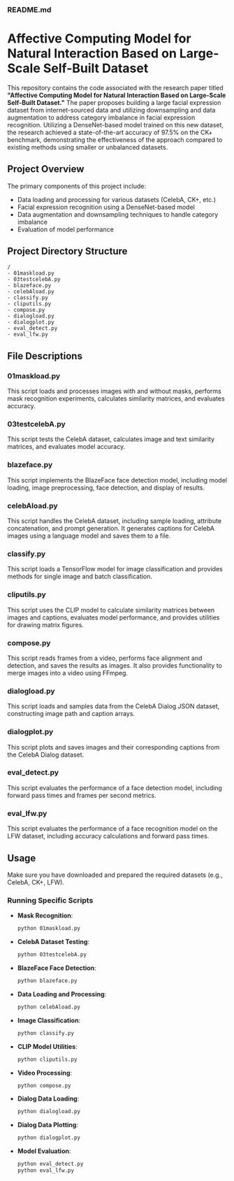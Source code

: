 ### README.md

# Affective Computing Model for Natural Interaction Based on Large-Scale Self-Built Dataset

This repository contains the code associated with the research paper titled **"Affective Computing Model for Natural Interaction Based on Large-Scale Self-Built Dataset."** The paper proposes building a large facial expression dataset from internet-sourced data and utilizing downsampling and data augmentation to address category imbalance in facial expression recognition. Utilizing a DenseNet-based model trained on this new dataset, the research achieved a state-of-the-art accuracy of 97.5% on the CK+ benchmark, demonstrating the effectiveness of the approach compared to existing methods using smaller or unbalanced datasets.

## Project Overview

The primary components of this project include:
- Data loading and processing for various datasets (CelebA, CK+, etc.)
- Facial expression recognition using a DenseNet-based model
- Data augmentation and downsampling techniques to handle category imbalance
- Evaluation of model performance

## Project Directory Structure

```plaintext
/
- 01maskload.py
- 03testcelebA.py
- blazeface.py
- celebAload.py
- classify.py
- cliputils.py
- compose.py
- dialogload.py
- dialogplot.py
- eval_detect.py
- eval_lfw.py
```

## File Descriptions

### 01maskload.py
This script loads and processes images with and without masks, performs mask recognition experiments, calculates similarity matrices, and evaluates accuracy.

### 03testcelebA.py
This script tests the CelebA dataset, calculates image and text similarity matrices, and evaluates model accuracy.

### blazeface.py
This script implements the BlazeFace face detection model, including model loading, image preprocessing, face detection, and display of results.

### celebAload.py
This script handles the CelebA dataset, including sample loading, attribute concatenation, and prompt generation. It generates captions for CelebA images using a language model and saves them to a file.

### classify.py
This script loads a TensorFlow model for image classification and provides methods for single image and batch classification.

### cliputils.py
This script uses the CLIP model to calculate similarity matrices between images and captions, evaluates model performance, and provides utilities for drawing matrix figures.

### compose.py
This script reads frames from a video, performs face alignment and detection, and saves the results as images. It also provides functionality to merge images into a video using FFmpeg.

### dialogload.py
This script loads and samples data from the CelebA Dialog JSON dataset, constructing image path and caption arrays.

### dialogplot.py
This script plots and saves images and their corresponding captions from the CelebA Dialog dataset.

### eval_detect.py
This script evaluates the performance of a face detection model, including forward pass times and frames per second metrics.

### eval_lfw.py
This script evaluates the performance of a face recognition model on the LFW dataset, including accuracy calculations and forward pass times.

## Usage

Make sure you have downloaded and prepared the required datasets (e.g., CelebA, CK+, LFW).

### Running Specific Scripts
- **Mask Recognition**:
  ```bash
  python 01maskload.py
  ```
- **CelebA Dataset Testing**:
  ```bash
  python 03testcelebA.py
  ```
- **BlazeFace Face Detection**:
  ```bash
  python blazeface.py
  ```
- **Data Loading and Processing**:
  ```bash
  python celebAload.py
  ```
- **Image Classification**:
  ```bash
  python classify.py
  ```
- **CLIP Model Utilities**:
  ```bash
  python cliputils.py
  ```
- **Video Processing**:
  ```bash
  python compose.py
  ```
- **Dialog Data Loading**:
  ```bash
  python dialogload.py
  ```
- **Dialog Data Plotting**:
  ```bash
  python dialogplot.py
  ```
- **Model Evaluation**:
  ```bash
  python eval_detect.py
  python eval_lfw.py
  ```